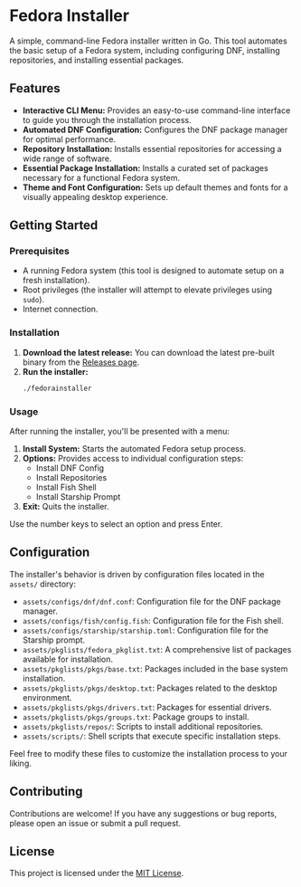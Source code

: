 # Fedora Installer

A simple, command-line Fedora installer written in Go. This tool automates the basic setup of a Fedora system, including configuring DNF, installing repositories, and installing essential packages.

## Features

*   **Interactive CLI Menu:** Provides an easy-to-use command-line interface to guide you through the installation process.
*   **Automated DNF Configuration:** Configures the DNF package manager for optimal performance.
*   **Repository Installation:** Installs essential repositories for accessing a wide range of software.
*   **Essential Package Installation:** Installs a curated set of packages necessary for a functional Fedora system.
*   **Theme and Font Configuration:** Sets up default themes and fonts for a visually appealing desktop experience.

## Getting Started

### Prerequisites

*   A running Fedora system (this tool is designed to automate setup on a fresh installation).
*   Root privileges (the installer will attempt to elevate privileges using `sudo`).
*   Internet connection.

### Installation

1.  **Download the latest release:** You can download the latest pre-built binary from the [Releases page](https://github.com/v1mkss/FedoraInstaller/releases/latest).
2.  **Run the installer:**
    ```bash
    ./fedorainstaller
    ```

### Usage

After running the installer, you'll be presented with a menu:

1.  **Install System:** Starts the automated Fedora setup process.
2.  **Options:** Provides access to individual configuration steps:
    *   Install DNF Config
    *   Install Repositories
    *   Install Fish Shell
    *   Install Starship Prompt
3.  **Exit:** Quits the installer.

Use the number keys to select an option and press Enter.

## Configuration

The installer's behavior is driven by configuration files located in the `assets/` directory:

*   `assets/configs/dnf/dnf.conf`: Configuration file for the DNF package manager.
*   `assets/configs/fish/config.fish`: Configuration file for the Fish shell.
*   `assets/configs/starship/starship.toml`: Configuration file for the Starship prompt.
*   `assets/pkglists/fedora_pkglist.txt`: A comprehensive list of packages available for installation.
*   `assets/pkglists/pkgs/base.txt`: Packages included in the base system installation.
*   `assets/pkglists/pkgs/desktop.txt`: Packages related to the desktop environment.
*   `assets/pkglists/pkgs/drivers.txt`: Packages for essential drivers.
*   `assets/pkglists/pkgs/groups.txt`: Package groups to install.
*   `assets/pkglists/repos/`: Scripts to install additional repositories.
*   `assets/scripts/`: Shell scripts that execute specific installation steps.

Feel free to modify these files to customize the installation process to your liking.

## Contributing

Contributions are welcome! If you have any suggestions or bug reports, please open an issue or submit a pull request.

## License

This project is licensed under the [MIT License](LICENSE).
